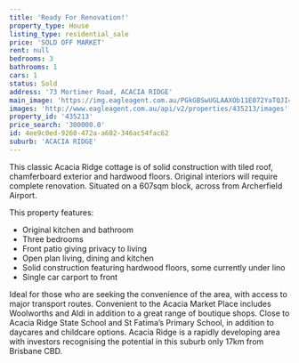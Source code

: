 ```yaml
---
title: 'Ready For Renovation!'
property_type: House
listing_type: residential_sale
price: 'SOLD OFF MARKET'
rent: null
bedrooms: 3
bathrooms: 1
cars: 1
status: Sold
address: '73 Mortimer Road, ACACIA RIDGE'
main_image: 'https://img.eagleagent.com.au/PGkGBSwUGLAAXOb11E072YaTQJI=/1280x854/smart/https://s3-us-west-2.amazonaws.com/eagleagent-orig/images/6821791/130469070-image-M.jpg'
images: 'http://www.eagleagent.com.au/api/v2/properties/435213/images'
property_id: '435213'
price_search: '300000.0'
id: 4ee9c0ed-9260-472a-a602-346ac54fac62
suburb: 'ACACIA RIDGE'
---
```

This classic Acacia Ridge cottage is of solid construction with tiled roof, chamferboard exterior and hardwood floors. Original interiors will require complete renovation. Situated on a 607sqm block, across from Archerfield Airport.

This property features:

*  Original kitchen and bathroom
*  Three bedrooms
*  Front patio giving privacy to living
*  Open plan living, dining and kitchen
*  Solid construction featuring hardwood floors, some currently under lino
*  Single car carport to front

Ideal for those who are seeking the convenience of the area, with access to major transport routes. Convenient to the Acacia Market Place includes Woolworths and Aldi in addition to a great range of boutique shops. Close to Acacia Ridge State School and St Fatima’s Primary School, in addition to daycares and childcare options. Acacia Ridge is a rapidly developing area with investors recognising the potential in this suburb only 17km from Brisbane CBD.